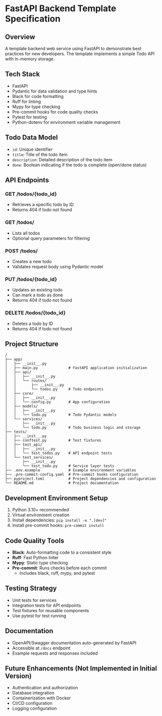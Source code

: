 # FastAPI Backend Template Specification

## Overview
A template backend web service using FastAPI to demonstrate best practices for new developers. The template implements a simple Todo API with in-memory storage.

## Tech Stack
- FastAPI
- Pydantic for data validation and type hints
- Black for code formatting
- Ruff for linting
- Mypy for type checking
- Pre-commit hooks for code quality checks
- Pytest for testing
- Python-dotenv for environment variable management

## Todo Data Model
- `id`: Unique identifier
- `title`: Title of the todo item
- `description`: Detailed description of the todo item
- `done`: Boolean indicating if the todo is complete (open/done status)

## API Endpoints

### GET /todos/{todo_id}
- Retrieves a specific todo by ID
- Returns 404 if todo not found

### GET /todos/
- Lists all todos
- Optional query parameters for filtering

### POST /todos/
- Creates a new todo
- Validates request body using Pydantic model

### PUT /todos/{todo_id}
- Updates an existing todo
- Can mark a todo as done
- Returns 404 if todo not found

### DELETE /todos/{todo_id}
- Deletes a todo by ID
- Returns 404 if todo not found

## Project Structure
```
/
├── app/
│   ├── __init__.py
│   ├── main.py              # FastAPI application initialization
│   ├── api/
│   │   ├── __init__.py
│   │   └── routes/
│   │       ├── __init__.py
│   │       └── todos.py     # Todo endpoints
│   ├── core/
│   │   ├── __init__.py
│   │   └── config.py        # App configuration
│   ├── models/
│   │   ├── __init__.py
│   │   └── todo.py          # Todo Pydantic models
│   └── services/
│       ├── __init__.py
│       └── todo.py          # Todo business logic and storage
├── tests/
│   ├── __init__.py
│   ├── conftest.py          # Test fixtures
│   ├── test_api/
│   │   ├── __init__.py
│   │   └── test_todos.py    # API endpoint tests
│   └── test_services/
│       ├── __init__.py
│       └── test_todo.py     # Service layer tests
├── .env.example             # Example environment variables
├── .pre-commit-config.yaml  # Pre-commit hooks configuration
├── pyproject.toml           # Project dependencies and configuration
└── README.md                # Project documentation
```

## Development Environment Setup
1. Python 3.10+ recommended
2. Virtual environment creation
3. Install dependencies: `pip install -e ".[dev]"`
4. Install pre-commit hooks: `pre-commit install`

## Code Quality Tools
- **Black**: Auto-formatting code to a consistent style
- **Ruff**: Fast Python linter
- **Mypy**: Static type checking
- **Pre-commit**: Runs checks before each commit
  - Includes black, ruff, mypy, and pytest

## Testing Strategy
- Unit tests for services
- Integration tests for API endpoints
- Test fixtures for reusable components
- Use pytest for test running

## Documentation
- OpenAPI/Swagger documentation auto-generated by FastAPI
- Accessible at `/docs` endpoint
- Example requests and responses included

## Future Enhancements (Not Implemented in Initial Version)
- Authentication and authorization
- Database integration
- Containerization with Docker
- CI/CD configuration
- Logging configuration
